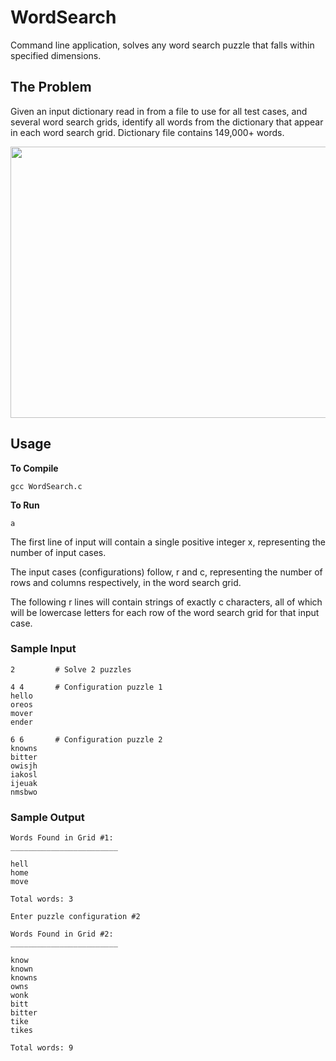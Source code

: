 # WordSearch

Command line application, solves any word search puzzle that falls within specified dimensions. 

## The Problem

Given an input dictionary read in from a file to use for all test cases, and several word 
search grids, identify all words from the dictionary that appear in each word search grid. 
Dictionary file contains 149,000+ words.

<p align="center">
  <img width="890" height="434" src="http://appham.com/wp-content/uploads/2013/10/twisty-featured-big-890x434.png">
</p>

## Usage 

**To Compile**
```
gcc WordSearch.c
```

**To Run**
```
a
```

The first line of input will contain a single positive integer x, representing the number of input cases.

The input cases (configurations) follow, r and c, representing the number of rows and columns respectively, in the word search grid.

The following r lines will contain strings of exactly c characters, all of which will be lowercase letters for each row of the word search grid for that input case.

### Sample Input

```
2         # Solve 2 puzzles

4 4       # Configuration puzzle 1
hello
oreos
mover
ender

6 6       # Configuration puzzle 2 
knowns 
bitter
owisjh
iakosl
ijeuak
nmsbwo
```

### Sample Output

```
Words Found in Grid #1:
________________________

hell
home
move

Total words: 3

Enter puzzle configuration #2

Words Found in Grid #2:
________________________

know
known
knowns
owns
wonk
bitt
bitter
tike
tikes

Total words: 9
```
